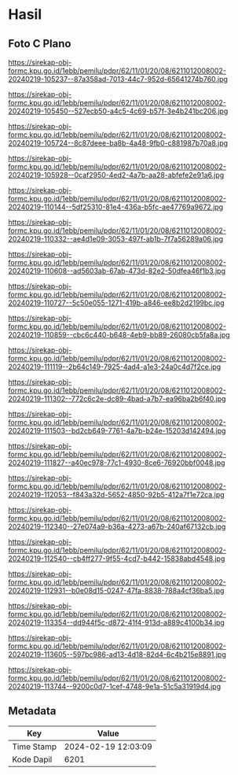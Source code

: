 # Hasil

## Foto C Plano

https://sirekap-obj-formc.kpu.go.id/1ebb/pemilu/pdpr/62/11/01/20/08/6211012008002-20240219-105237--87a358ad-7013-44c7-952d-65641274b760.jpg

https://sirekap-obj-formc.kpu.go.id/1ebb/pemilu/pdpr/62/11/01/20/08/6211012008002-20240219-105450--527ecb50-a4c5-4c69-b57f-3e4b241bc206.jpg

https://sirekap-obj-formc.kpu.go.id/1ebb/pemilu/pdpr/62/11/01/20/08/6211012008002-20240219-105724--8c87deee-ba8b-4a48-9fb0-c881987b70a8.jpg

https://sirekap-obj-formc.kpu.go.id/1ebb/pemilu/pdpr/62/11/01/20/08/6211012008002-20240219-105928--0caf2950-4ed2-4a7b-aa28-abfefe2e91a6.jpg

https://sirekap-obj-formc.kpu.go.id/1ebb/pemilu/pdpr/62/11/01/20/08/6211012008002-20240219-110144--5df25310-81e4-436a-b5fc-ae47769a9672.jpg

https://sirekap-obj-formc.kpu.go.id/1ebb/pemilu/pdpr/62/11/01/20/08/6211012008002-20240219-110332--ae4d1e09-3053-497f-ab1b-7f7a56289a06.jpg

https://sirekap-obj-formc.kpu.go.id/1ebb/pemilu/pdpr/62/11/01/20/08/6211012008002-20240219-110608--ad5603ab-67ab-473d-82e2-50dfea46f1b3.jpg

https://sirekap-obj-formc.kpu.go.id/1ebb/pemilu/pdpr/62/11/01/20/08/6211012008002-20240219-110727--5c50e055-1271-419b-a846-ee8b2d2199bc.jpg

https://sirekap-obj-formc.kpu.go.id/1ebb/pemilu/pdpr/62/11/01/20/08/6211012008002-20240219-110859--cbc6c440-b648-4eb9-bb89-26080cb5fa8a.jpg

https://sirekap-obj-formc.kpu.go.id/1ebb/pemilu/pdpr/62/11/01/20/08/6211012008002-20240219-111119--2b64c149-7925-4ad4-a1e3-24a0c4d7f2ce.jpg

https://sirekap-obj-formc.kpu.go.id/1ebb/pemilu/pdpr/62/11/01/20/08/6211012008002-20240219-111302--772c6c2e-dc89-4bad-a7b7-ea96ba2b6f40.jpg

https://sirekap-obj-formc.kpu.go.id/1ebb/pemilu/pdpr/62/11/01/20/08/6211012008002-20240219-111503--bd2cb649-7761-4a7b-b24e-15203d142494.jpg

https://sirekap-obj-formc.kpu.go.id/1ebb/pemilu/pdpr/62/11/01/20/08/6211012008002-20240219-111827--a40ec978-77c1-4930-8ce6-76920bbf0048.jpg

https://sirekap-obj-formc.kpu.go.id/1ebb/pemilu/pdpr/62/11/01/20/08/6211012008002-20240219-112053--f843a32d-5652-4850-92b5-412a7f1e72ca.jpg

https://sirekap-obj-formc.kpu.go.id/1ebb/pemilu/pdpr/62/11/01/20/08/6211012008002-20240219-112340--27e074a9-b36a-4273-a67b-240af67132cb.jpg

https://sirekap-obj-formc.kpu.go.id/1ebb/pemilu/pdpr/62/11/01/20/08/6211012008002-20240219-112540--cb4ff277-9f55-4cd7-b442-15838abd4548.jpg

https://sirekap-obj-formc.kpu.go.id/1ebb/pemilu/pdpr/62/11/01/20/08/6211012008002-20240219-112931--b0e08d15-0247-47fa-8838-788a4cf36ba5.jpg

https://sirekap-obj-formc.kpu.go.id/1ebb/pemilu/pdpr/62/11/01/20/08/6211012008002-20240219-113354--dd944f5c-d872-41f4-913d-a889c4100b34.jpg

https://sirekap-obj-formc.kpu.go.id/1ebb/pemilu/pdpr/62/11/01/20/08/6211012008002-20240219-113605--597bc986-ad13-4d18-82d4-6c4b215e8891.jpg

https://sirekap-obj-formc.kpu.go.id/1ebb/pemilu/pdpr/62/11/01/20/08/6211012008002-20240219-113744--9200c0d7-1cef-4748-9e1a-51c5a31919d4.jpg


## Metadata

| Key        | Value               |
| ---------- | ------------------- |
| Time Stamp | 2024-02-19 12:03:09 |
| Kode Dapil | 6201                |



